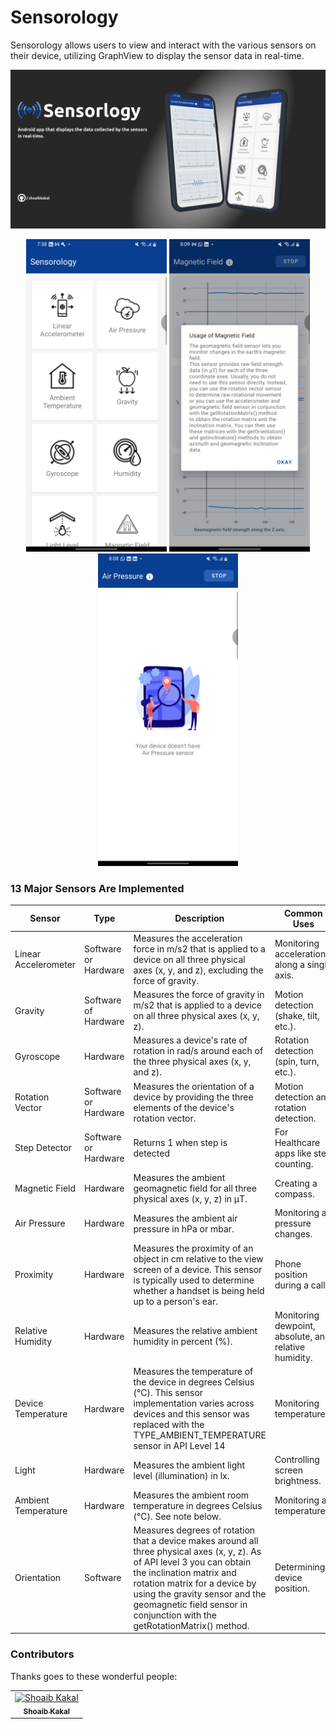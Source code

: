 # Sensorology
Sensorology allows users to view and interact with the various sensors on their device, utilizing GraphView to display the sensor data in real-time.



<p align="center">

<Img src="app/src/main/res/drawable/thumbnail.png" />

</p>


<p align="center">
<Img src="app/src/main/res/drawable/screenshot_1.png" height="500" />
<Img src="app/src/main/res/drawable/screenshot_4.png" height="500"/>
<Img src="app/src/main/res/drawable/screenshot_3.png" height="500"/>
</p>


  ### 13 Major Sensors Are Implemented
  Sensor | Type | Description | Common Uses 
--- | --- | --- | --- 
Linear Accelerometer | Software or Hardware | Measures the acceleration force in m/s2 that is applied to a device on all three physical axes (x, y, and z), excluding the force of gravity.	 | Monitoring acceleration along a single axis.
Gravity | Software of Hardware | Measures the force of gravity in m/s2 that is applied to a device on all three physical axes (x, y, z).	| Motion detection (shake, tilt, etc.).
Gyroscope | Hardware | Measures a device's rate of rotation in rad/s around each of the three physical axes (x, y, and z).	| Rotation detection (spin, turn, etc.).
Rotation Vector | Software or Hardware	| Measures the orientation of a device by providing the three elements of the device's rotation vector.	| Motion detection and rotation detection.
Step Detector | Software or Hardware | Returns 1 when step is detected	| For Healthcare apps like step counting.
Magnetic Field | Hardware | Measures the ambient geomagnetic field for all three physical axes (x, y, z) in μT.	| Creating a compass.
Air Pressure | Hardware | Measures the ambient air pressure in hPa or mbar.	| Monitoring air pressure changes.
Proximity | Hardware | Measures the proximity of an object in cm relative to the view screen of a device. This sensor is typically used to determine whether a handset is being held up to a person's ear.	| Phone position during a call.
Relative Humidity | Hardware | Measures the relative ambient humidity in percent (%).	| Monitoring dewpoint, absolute, and relative humidity.
Device Temperature | Hardware | Measures the temperature of the device in degrees Celsius (°C). This sensor implementation varies across devices and this sensor was replaced with the TYPE_AMBIENT_TEMPERATURE sensor in API Level 14	| Monitoring temperatures.
Light | Hardware | Measures the ambient light level (illumination) in lx.	| Controlling screen brightness.
Ambient Temperature | Hardware | Measures the ambient room temperature in degrees Celsius (°C). See note below.	| Monitoring air temperatures.
Orientation | Software | Measures degrees of rotation that a device makes around all three physical axes (x, y, z). As of API level 3 you can obtain the inclination matrix and rotation matrix for a device by using the gravity sensor and the geomagnetic field sensor in conjunction with the getRotationMatrix() method.	| Determining device position.



### Contributors

Thanks goes to these wonderful people:
<!-- ALL-CONTRIBUTORS-LIST:START - Do not remove or modify this section -->
<!-- prettier-ignore -->

<table>
  <tr>
      
  <td align="center"><a href="https://github.com/shoaibkakal"><img src="https://avatars1.githubusercontent.com/u/56650286?s=400&u=1e0ab7f2025a0cdcce8d6821b6a8d619577f2ae3&v=4"       width="100px;" alt="Shoaib Kakal"/><br /><sub><b>Shoaib Kakal</b></sub></a><br/></td>
  
  </tr>
</table>
